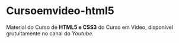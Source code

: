 # Cursoemvideo-html5
 Material do Curso de **HTML5 e CSS3** do Curso em Video, disponível grutuitamente no canal do *Youtube*.
